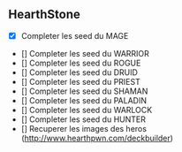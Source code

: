 ## HearthStone

- [X] Completer les seed du MAGE
- [] Completer les seed du WARRIOR
- [] Completer les seed du ROGUE
- [] Completer les seed du DRUID
- [] Completer les seed du PRIEST
- [] Completer les seed du SHAMAN
- [] Completer les seed du PALADIN
- [] Completer les seed du WARLOCK
- [] Completer les seed du HUNTER
- [] Recuperer les images des heros (http://www.hearthpwn.com/deckbuilder)
